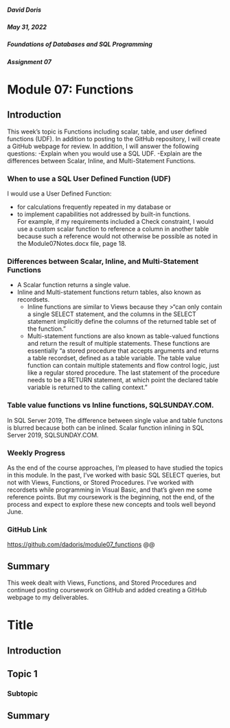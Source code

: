 ##### David Doris
##### May 31, 2022
##### Foundations of Databases and SQL Programming
##### Assignment 07

###
###

# Module 07: Functions
## Introduction
This week’s topic is Functions including scalar, table, and user defined functions (UDF).  In addition to posting to the GitHub repository, I will create a GitHub webpage for review.  In addition, I will answer the following questions: 
-Explain when you would use a SQL UDF.
-Explain are the differences between Scalar, Inline, and Multi-Statement Functions.
###
### When to use a SQL User Defined Function (UDF)
I would use a User Defined Function: 
- for calculations frequently repeated in my database or 
- to implement capabilities not addressed by built-in functions.  
For example, if my requirements included a Check constraint, I would use a custom scalar function to reference a column in another table because such a reference would not otherwise be possible as noted in the Module07Notes.docx file, page 18.
###
### Differences between Scalar, Inline, and Multi-Statement Functions
- A Scalar function returns a single value.
- Inline and Multi-statement functions return tables, also known as recordsets.  
     - Inline functions are similar to Views because they >“can only contain a single SELECT statement, and the columns in the SELECT statement implicitly define the columns of the returned table set of the function.”
     - Multi-statement functions are also known as table-valued functions and return the result of multiple statements.  These functions are essentially “a stored procedure that accepts arguments and returns a table recordset, defined as a table variable. The table value function can contain multiple statements and flow control logic, just like a regular stored procedure. The last statement of the procedure needs to be a RETURN statement, at which point the declared table variable is returned to the calling context.” 
     
     
     
     
###
### Table value functions vs Inline functions, SQLSUNDAY.COM. 
In SQL Server 2019, The difference between single value and table functons is blurred because both can be inlined. 
Scalar function inlining in SQL Server 2019, SQLSUNDAY.COM.
###
### Weekly Progress 
As the end of the course approaches, I’m pleased to have studied the topics in this module.  In the past, I’ve worked with basic SQL SELECT queries, but not with Views, Functions, or Stored Procedures.  I’ve worked with recordsets while programming in Visual Basic, and that’s given me some reference points.  But my coursework is the beginning, not the end, of the process and expect to explore these new concepts and tools well beyond June. 
###
### GitHub Link
https://github.com/dadoris/module07_functions
@@
## Summary 
This week dealt with Views, Functions, and Stored Procedures and continued posting coursework on GitHub and added creating a GitHub webpage to my deliverables.  

  

# Title
## Introduction
## Topic 1
### Subtopic
## Summary

